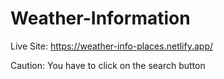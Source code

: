 # Weather-Information
Live Site: https://weather-info-places.netlify.app/

Caution: You have to click on the search button
